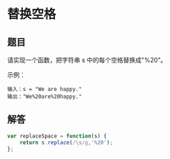# 替换空格

## 题目
请实现一个函数，把字符串 s 中的每个空格替换成"%20"。

示例：
```
输入：s = "We are happy."
输出："We%20are%20happy."  
```

## 解答

```js
var replaceSpace = function(s) {
    return s.replace(/\s/g,'%20');
};
```